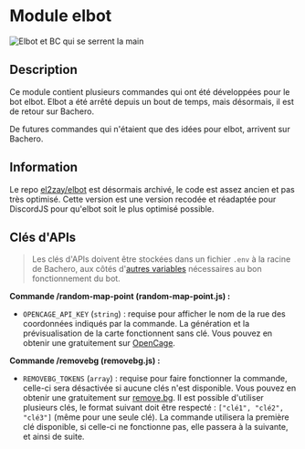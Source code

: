 # Module elbot

![Elbot et BC qui se serrent la main](https://github.com/el2zay/bachero/assets/79168733/b11f40bd-c200-4a1d-bf8a-992761387e51)

## Description

Ce module contient plusieurs commandes qui ont été développées pour le bot elbot. Elbot a été arrêté depuis un bout de temps, mais désormais, il est de retour sur Bachero.

De futures commandes qui n'étaient que des idées pour elbot, arrivent sur Bachero.

## Information

Le repo [el2zay/elbot](https://github.com/el2zay/elbot) est désormais archivé, le code est assez ancien et pas très optimisé. Cette version est une version recodée et réadaptée pour DiscordJS pour qu'elbot soit le plus optimisé possible.

## Clés d'APIs

> Les clés d'APIs doivent être stockées dans un fichier `.env` à la racine de Bachero, aux côtés d'[autres variables](https://bachero.johanstick.fr/docs/configuration/dotenv) nécessaires au bon fonctionnement du bot.

**Commande /random-map-point (random-map-point.js) :**

* `OPENCAGE_API_KEY` (`string`) : requise pour afficher le nom de la rue des coordonnées indiqués par la commande. La génération et la prévisualisation de la carte fonctionnent sans clé. Vous pouvez en obtenir une gratuitement sur [OpenCage](https://opencagedata.com/api#quickstart).

**Commande /removebg (removebg.js) :**

* `REMOVEBG_TOKENS` (`array`) : requise pour faire fonctionner la commande, celle-ci sera désactivée si aucune clés n'est disponible. Vous pouvez en obtenir une gratuitement sur [remove.bg](https://www.remove.bg/fr/tools-api). Il est possible d'utiliser plusieurs clés, le format suivant doit être respecté : `["clé1", "clé2", "clé3"]` (même pour une seule clé). La commande utilisera la première clé disponible, si celle-ci ne fonctionne pas, elle passera à la suivante, et ainsi de suite.
